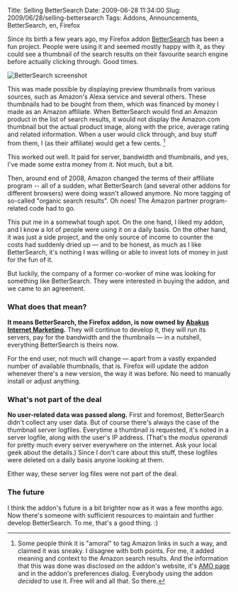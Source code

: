 Title: Selling BetterSearch
Date: 2009-06-28 11:34:00
Slug: 2009/06/28/selling-bettersearch
Tags: Addons, Announcements, BetterSearch, en, Firefox


Since its birth a few years ago, my Firefox addon [BetterSearch][1] has been a
fun project. People were using it and seemed mostly happy with it, as they
could see a thumbnail of the search results on their favourite search engine
before actually clicking through. Good times.

![BetterSearch screenshot][2]

This was made possible by displaying preview thumbnails from various sources,
such as Amazon's Alexa service and several others. These thumbnails had to be
bought from them, which was financed by money I made as an Amazon affiliate.
When BetterSearch would find an Amazon product in the list of search results,
it would not display the Amazon.com thumbnail but the actual product image,
along with the price, average rating and related information. When a user
would click through, and buy stuff from them, I (as their affiliate) would get
a few cents. [^1]

This worked out well. It paid for server, bandwidth and thumbnails, and yes,
I've made some extra money from it. Not much, but a bit.

Then, around end of 2008, Amazon changed the terms of their affiliate program
-- all of a sudden, what BetterSearch (and several other addons for different
browsers) were doing wasn't allowed anymore. No more tagging of so-called
"organic search results". Oh noes! The Amazon partner program-related code had
to go.

This put me in a somewhat tough spot. On the one hand, I liked my addon, and I
know a lot of people were using it on a daily basis. On the other hand, it was
just a side project, and the only source of income to counter the costs had
suddenly dried up — and to be honest, as much as I like BetterSearch, it's
nothing I was willing or able to invest lots of money in just for the fun of
it.

But luckily, the company of a former co-worker of mine was looking for
something like BetterSearch. They were interested in buying the addon, and we
came to an agreement.

### What does that mean?

**It means BetterSearch, the Firefox addon, is now owned by
[Abakus Internet Marketing][4].** They will continue to develop it, they will
run its servers, pay for the bandwidth and the thumbnails — in a nutshell,
everything BetterSearch is theirs now.

For the end user, not much will change — apart from a vastly expanded number
of available thumbnails, that is. Firefox will update the addon whenever
there's a new version, the way it was before. No need to manually install or
adjust anything.

### What's not part of the deal

**No user-related data was passed along.** First and foremost, BetterSearch
didn't collect any user data. But of course there's always the case of the
thumbnail server logfiles. Everytime a thumbnail is requested, it's noted in
a server logfile, along with the user's IP address. (That's the _modus
operandi_ for pretty much every server everywhere on the internet. Ask your
local geek about the details.) Since I don't care about this stuff, these
logfiles were deleted on a daily basis anyone looking at them.

Either way, these server log files were not part of the deal.

### The future

I think the addon's future is a bit brighter now as it was a few months ago.
Now there's someone with sufficient resources to maintain and further develop
BetterSearch. To me, that's a good thing. :)


[^1]: Some people think it is "amoral" to tag Amazon links in such a way, and
      claimed it was sneaky. I disagree with both points. For me, it added
      meaning and context to the Amazon search results. And the information
      that this was done was disclosed on the addon's website, it's
      [AMO page][1] and in the addon's preferences dialog. Everybody using the
      addon _decided_ to use it. Free will and all that. So there.

   [1]: https://addons.mozilla.org/en-US/firefox/addon/211/
   [2]: http://dl.dropbox.com/u/7298/blog/wp-content/2009/06/1218984718-300x217.jpg (BetterSearch screenshot)
   [3]: #fn:p210093582-1
   [4]: http://www.abakus-internet-marketing.de/
   [5]: #fnref:p210093582-1
